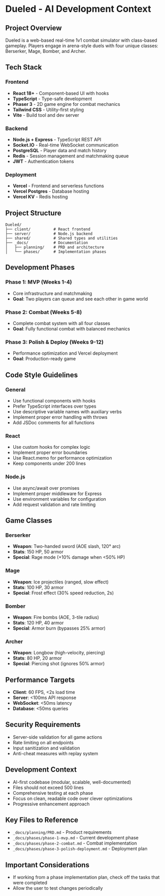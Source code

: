 # Dueled - AI Development Context

## Project Overview
Dueled is a web-based real-time 1v1 combat simulator with class-based gameplay. Players engage in arena-style duels with four unique classes: Berserker, Mage, Bomber, and Archer.

## Tech Stack

### Frontend
- **React 18+** - Component-based UI with hooks
- **TypeScript** - Type-safe development
- **Phaser 3** - 2D game engine for combat mechanics
- **Tailwind CSS** - Utility-first styling
- **Vite** - Build tool and dev server

### Backend
- **Node.js + Express** - TypeScript REST API
- **Socket.IO** - Real-time WebSocket communication
- **PostgreSQL** - Player data and match history
- **Redis** - Session management and matchmaking queue
- **JWT** - Authentication tokens

### Deployment
- **Vercel** - Frontend and serverless functions
- **Vercel Postgres** - Database hosting
- **Vercel KV** - Redis hosting

## Project Structure
```
Dueled/
├── client/          # React frontend
├── server/          # Node.js backend
├── shared/          # Shared types and utilities
├── _docs/           # Documentation
│   ├── planning/    # PRD and architecture
│   └── phases/      # Implementation phases
```

## Development Phases

### Phase 1: MVP (Weeks 1-4)
- Core infrastructure and matchmaking
- **Goal**: Two players can queue and see each other in game world

### Phase 2: Combat (Weeks 5-8)
- Complete combat system with all four classes
- **Goal**: Fully functional combat with balanced mechanics

### Phase 3: Polish & Deploy (Weeks 9-12)
- Performance optimization and Vercel deployment
- **Goal**: Production-ready game

## Code Style Guidelines

### General
- Use functional components with hooks
- Prefer TypeScript interfaces over types
- Use descriptive variable names with auxiliary verbs
- Implement proper error handling with throws
- Add JSDoc comments for all functions

### React
- Use custom hooks for complex logic
- Implement proper error boundaries
- Use React.memo for performance optimization
- Keep components under 200 lines

### Node.js
- Use async/await over promises
- Implement proper middleware for Express
- Use environment variables for configuration
- Add request validation and rate limiting

## Game Classes

### Berserker
- **Weapon**: Two-handed sword (AOE slash, 120° arc)
- **Stats**: 150 HP, 50 armor
- **Special**: Rage mode (+10% damage when <50% HP)

### Mage
- **Weapon**: Ice projectiles (ranged, slow effect)
- **Stats**: 100 HP, 30 armor
- **Special**: Frost effect (30% speed reduction, 2s)

### Bomber
- **Weapon**: Fire bombs (AOE, 3-tile radius)
- **Stats**: 120 HP, 40 armor
- **Special**: Armor burn (bypasses 25% armor)

### Archer
- **Weapon**: Longbow (high-velocity, piercing)
- **Stats**: 80 HP, 20 armor
- **Special**: Piercing shot (ignores 50% armor)

## Performance Targets
- **Client**: 60 FPS, <2s load time
- **Server**: <100ms API response
- **WebSocket**: <50ms latency
- **Database**: <50ms queries

## Security Requirements
- Server-side validation for all game actions
- Rate limiting on all endpoints
- Input sanitization and validation
- Anti-cheat measures with replay system

## Development Context
- AI-first codebase (modular, scalable, well-documented)
- Files should not exceed 500 lines
- Comprehensive testing at each phase
- Focus on clean, readable code over clever optimizations
- Progressive enhancement approach

## Key Files to Reference
- `_docs/planning/PRD.md` - Product requirements
- `_docs/phases/phase-1-mvp.md` - Current development phase
- `_docs/phases/phase-2-combat.md` - Combat implementation
- `_docs/phases/phase-3-polish-deployment.md` - Deployment plan 

## Important Considerations
- If working from a phase implementation plan, check off the tasks that were completed
- Allow the user to test changes periodically